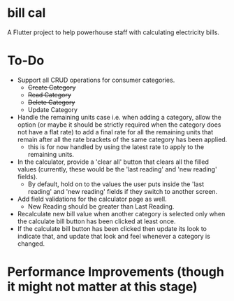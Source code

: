 # bill cal

A Flutter project to help powerhouse staff with calculating electricity bills.

# To-Do
- Support all CRUD operations for consumer categories.
  - ~~Create Category~~
  - ~~Read Category~~
  - ~~Delete Category~~
  - Update Category
- Handle the remaining units case i.e. when adding a category, allow the option (or maybe it should be strictly required when the category does not have a flat rate) to add a final rate for all the remaining units that remain after all the rate brackets of the same category has been applied.
  - this is for now handled by using the latest rate to apply to the remaining units.
- In the calculator, provide a 'clear all' button that clears all the filled values (currently, these would be the 'last reading' and 'new reading' fields).
  - By default, hold on to the values the user puts inside the 'last reading' and 'new reading' fields if they switch to another screen.
- Add field validations for the calculator page as well.
  - New Reading should be greater than Last Reading.
- Recalculate new bill value when another category is selected only when the calculate bill button has been clicked at least once.
- If the calculate bill button has been clicked then update its look to indicate that, and update that look and feel whenever a category is changed.


# Performance Improvements (though it might not matter at this stage)
